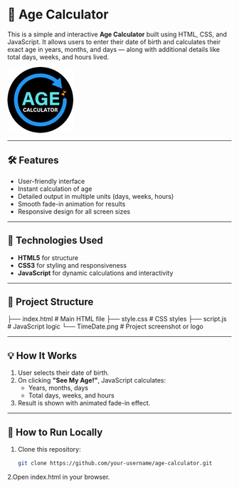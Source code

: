 # 🎉 Age Calculator

This is a simple and interactive **Age Calculator** built using HTML, CSS, and JavaScript. It allows users to enter their date of birth and calculates their exact age in years, months, and days — along with additional details like total days, weeks, and hours lived.

![Screenshot](./TimeDate.png)

---

## 🛠️ Features

- User-friendly interface  
- Instant calculation of age  
- Detailed output in multiple units (days, weeks, hours)  
- Smooth fade-in animation for results  
- Responsive design for all screen sizes

---

## 🧩 Technologies Used

- **HTML5** for structure  
- **CSS3** for styling and responsiveness  
- **JavaScript** for dynamic calculations and interactivity

---

## 📂 Project Structure

├── index.html # Main HTML file
├── style.css # CSS styles
├── script.js # JavaScript logic
└── TimeDate.png # Project screenshot or logo


---

## 💡 How It Works

1. User selects their date of birth.  
2. On clicking **"See My Age!"**, JavaScript calculates:  
   - Years, months, days  
   - Total days, weeks, and hours  
3. Result is shown with animated fade-in effect.

---

## 📌 How to Run Locally

1. Clone this repository:
   ```bash
   git clone https://github.com/your-username/age-calculator.git

2.Open index.html in your browser.   
